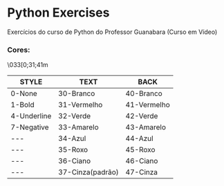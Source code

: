 # Python Exercises

Exercícios do curso de Python do Professor Guanabara (Curso em Vídeo)


### Cores:

\033[0;31;41m

| STYLE | TEXT | BACK |
| --- | --- | --- |
| 0-None | 30-Branco | 40-Branco |
| 1-Bold | 31-Vermelho | 41-Vermelho |
| 4-Underline | 32-Verde | 42-Verde |
| 7-Negative | 33-Amarelo | 43-Amarelo |
| --- | 34-Azul | 44-Azul |
| --- | 35-Roxo | 45-Roxo |
| --- | 36-Ciano | 46-Ciano |
| --- | 37-Cinza(padrão) | 47-Cinza |
